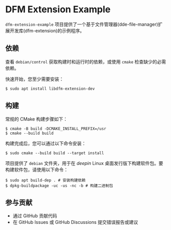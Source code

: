 # DFM Extension Example

`dfm-extension-example` 项目提供了一个基于文件管理器(dde-file-manager)扩展开发库(dfm-extension)的示例程序。

## 依赖

查看 `debian/control` 获取构建时和运行时的依赖，或使用 `cmake` 检查缺少的必需依赖。

快速开始，您至少需要安装：
```shell
$ sudo apt install libdfm-extension-dev 
```

## 构建

常规的 CMake 构建步骤如下：

```shell
$ cmake -B build -DCMAKE_INSTALL_PREFIX=/usr
$ cmake --build build
```

构建完成后，您可以通过以下命令安装：

```shell
$ sudo cmake --build build --target install
```

项目提供了 `debian` 文件夹，用于在 _deepin_ Linux 桌面发行版下构建软件包。要构建软件包，请使用以下命令：

```shell
$ sudo apt build-dep . # 安装构建依赖
$ dpkg-buildpackage -uc -us -nc -b # 构建二进制包
```

## 参与贡献

* 通过 GitHub 贡献代码
* 在 GitHub Issues 或 GitHub Discussions 提交错误报告或建议

